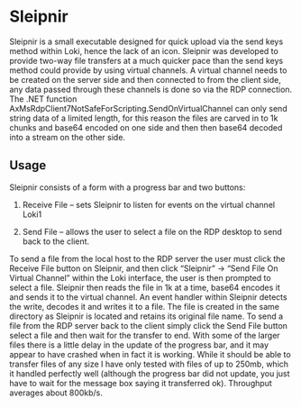 # Sleipnir

Sleipnir is a small executable designed for quick upload via the send keys method within Loki, hence the lack of an icon. Sleipnir was developed to provide two-way file transfers at a much quicker pace than the send keys method could provide by using virtual channels.
A virtual channel needs to be created on the server side and then connected to from the client side, any data passed through these channels is done so via the RDP connection. The .NET function AxMsRdpClient7NotSafeForScripting.SendOnVirtualChannel can only send string data of a limited length, for this reason the files are carved in to 1k chunks and base64 encoded on one side and then then base64 decoded into a stream on the other side.

## Usage
Sleipnir consists of a form with a progress bar and two buttons:

1)	Receive File – sets Sleipnir to listen for events on the virtual channel Loki1

2)	Send File – allows the user to select a file on the RDP desktop to send back to the client.

To send a file from the local host to the RDP server the user must click the Receive File button on Sleipnir, and then click “Sleipnir” -> “Send File On Virtual Channel” within the Loki interface, the user is then prompted to select a file. 
Sleipnir then reads the file in 1k at a time, base64 encodes it and sends it to the virtual channel. An event handler within Sleipnir detects the write, decodes it and writes it to a file. The file is created in the same directory as Sleipnir is located and retains its original file name.
To send a file from the RDP server back to the client simply click the Send File button select a file and then wait for the transfer to end.
With some of the larger files there is a little delay in the update of the progress bar, and it may appear to have crashed when in fact it is working. While it should be able to transfer files of any size I have only tested with files of up to 250mb, which it handled perfectly well (although the progress bar did not update, you just have to wait for the message box saying it transferred ok). Throughput averages about 800kb/s.
